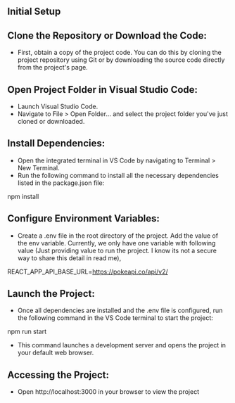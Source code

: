 ## Initial Setup

## Clone the Repository or Download the Code:

- First, obtain a copy of the project code. You can do this by cloning the project repository using Git or by downloading the source code directly from the project's page.

## Open Project Folder in Visual Studio Code:

- Launch Visual Studio Code.
- Navigate to File > Open Folder... and select the project folder you've just cloned or downloaded.

## Install Dependencies:

- Open the integrated terminal in VS Code by navigating to Terminal > New Terminal.
- Run the following command to install all the necessary dependencies listed in the package.json file:

npm install

## Configure Environment Variables:

- Create a .env file in the root directory of the project. Add the value of the env variable. Currently, we only have one variable with following value (Just providing value to run the project. I know its not a secure way to share this detail in read me),

REACT_APP_API_BASE_URL=https://pokeapi.co/api/v2/

## Launch the Project:

- Once all dependencies are installed and the .env file is configured, run the following command in the VS Code terminal to start the project:

npm run start

- This command launches a development server and opens the project in your default web browser.

## Accessing the Project:

- Open http://localhost:3000 in your browser to view the project
